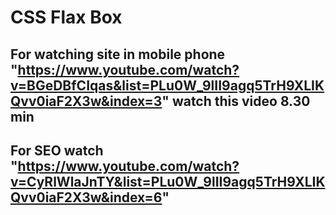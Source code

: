# CSS Flax Box

## For watching site in mobile phone "https://www.youtube.com/watch?v=BGeDBfCIqas&list=PLu0W_9lII9agq5TrH9XLIKQvv0iaF2X3w&index=3" watch this video 8.30 min

## For SEO watch "https://www.youtube.com/watch?v=CyRlWlaJnTY&list=PLu0W_9lII9agq5TrH9XLIKQvv0iaF2X3w&index=6"
